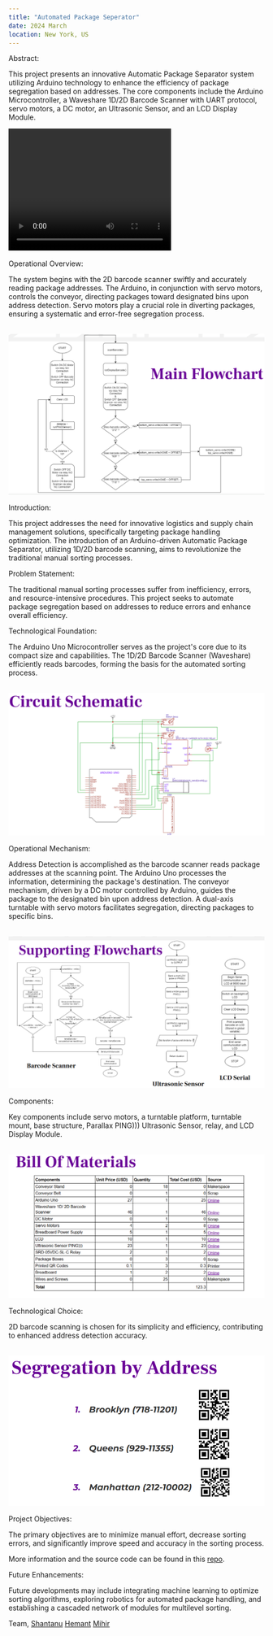 ```yaml
---
title: "Automated Package Seperator"
date: 2024 March
location: New York, US
---
```


Abstract:

This project presents an innovative Automatic Package Separator system utilizing Arduino technology to enhance the efficiency of package segregation based on addresses. The core components include the Arduino Microcontroller, a Waveshare 1D/2D Barcode Scanner with UART protocol, servo motors, a DC motor, an Ultrasonic Sensor, and an LCD Display Module.

<video width="320" height="240" controls autoplay>
  <source src='/images/IMG_8251.mp4' type='video/mp4'>
  Your browser does not support the video tag.
</video>


Operational Overview:

The system begins with the 2D barcode scanner swiftly and accurately reading package addresses. The Arduino, in conjunction with servo motors, controls the conveyor, directing packages toward designated bins upon address detection. Servo motors play a crucial role in diverting packages, ensuring a systematic and error-free segregation process.


<br/><img src='/images/mainflowchart.png'>


Introduction:

This project addresses the need for innovative logistics and supply chain management solutions, specifically targeting package handling optimization. The introduction of an Arduino-driven Automatic Package Separator, utilizing 1D/2D barcode scanning, aims to revolutionize the traditional manual sorting processes.

Problem Statement:

The traditional manual sorting processes suffer from inefficiency, errors, and resource-intensive procedures. This project seeks to automate package segregation based on addresses to reduce errors and enhance overall efficiency.

Technological Foundation:

The Arduino Uno Microcontroller serves as the project's core due to its compact size and capabilities. The 1D/2D Barcode Scanner (Waveshare) efficiently reads barcodes, forming the basis for the automated sorting process.

<br/><img src='/images/circuit.png'>

Operational Mechanism:

Address Detection is accomplished as the barcode scanner reads package addresses at the scanning point. The Arduino Uno processes the information, determining the package's destination. The conveyor mechanism, driven by a DC motor controlled by Arduino, guides the package to the designated bin upon address detection. A dual-axis turntable with servo motors facilitates segregation, directing packages to specific bins.

<br/><img src='/images/supflowchart.png'>

Components:

Key components include servo motors, a turntable platform, turntable mount, base structure, Parallax PING))) Ultrasonic Sensor, relay, and LCD Display Module.

<br/><img src='/images/bom.png'>

Technological Choice:

2D barcode scanning is chosen for its simplicity and efficiency, contributing to enhanced address detection accuracy.

<br/><img src='/images/qrcode.png'>

Project Objectives:

The primary objectives are to minimize manual effort, decrease sorting errors, and significantly improve speed and accuracy in the sorting process.

More information and the source code can be found in this [repo](https://github.com/abixxvii/conveyerAutoSep).

Future Enhancements:

Future developments may include integrating machine learning to optimize sorting algorithms, exploring robotics for automated package handling, and establishing a cascaded network of modules for multilevel sorting.

Team, 
[Shantanu](https://www.linkedin.com/in/s-n-g)
[Hemant](https://www.linkedin.com/in/a-hemant)
[Mihir](https://www.linkedin.com/in/kshirsagarmihir)


